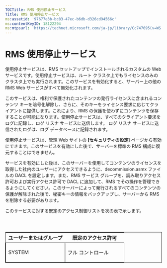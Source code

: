 ```yaml
---
TOCTitle: RMS 使用停止サービス
Title: RMS 使用停止サービス
ms:assetid: '97677e3b-bc83-47ec-b6db-d326cd94566c'
ms:contentKeyID: 18122294
ms:mtpsurl: 'https://technet.microsoft.com/ja-jp/library/Cc747695(v=WS.10)'
---
```


RMS 使用停止サービス
====================

使用停止サービスは、RMS セットアップでインストールされるカスタムの Web サービスです。使用停止サービスは、ルート クラスタ上でもライセンスのみのクラスタ上でも実行されます。このサービスを有効化すると、サーバー上の他の RMS Web サービスがすべて無効化されます。

このサービスは、権利で保護されたコンテンツの発行ライセンスに含まれるコンテンツ キーを暗号化解除し、さらに、そのキーをライセンス要求に応じてクライアントに提供します。これにより、RMS の保護を使わずにコンテンツを保存することが可能になります。使用停止サービスは、すべてのクライアント要求をログに記録し、ログ リスナ サービスに送信します。 ログ リスナ サービスに送信されたログは、ログ データベースに記録されます。

使用停止サービスは、管理 Web サイトの **\[セキュリティの設定\]** ページから有効にできます。このサービスを有効にした後で、サーバーを標準の RMS 構成に復元することはできません。

サービスを有効にした後は、このサーバーを使用してコンテンツのライセンスを取得した社内のユーザーにアクセスできるように、decommission.asmx ファイルの DACL を設定します。また、RMS サービス グループを、読み取りアクセス許可および実行アクセス許可で DACL に追加して、RMS でその操作を管理できるようにしてください。このサーバーによって発行されるすべてのコンテンツの保護が解除された後で、秘密キーの情報をバックアップし、サーバーから RMS を削除する必要があります。

このサービスに対する既定のアクセス制御リストを次の表で示します。

###  

<p> </p>
<table style="border:1px solid black;">
<colgroup>
<col width="50%" />
<col width="50%" />
</colgroup>
<thead>
<tr class="header">
<th>ユーザーまたはグループ</th>
<th>既定のアクセス許可</th>
</tr>
</thead>
<tbody>
<tr class="odd">
<td style="border:1px solid black;"><p>SYSTEM</p></td>
<td style="border:1px solid black;"><p>フル コントロール</p></td>
</tr>  
</tbody>  
</table>
